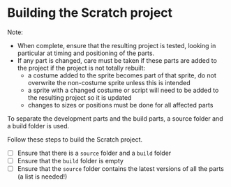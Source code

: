 # Building the Scratch project

Note:
* When complete, ensure that the resulting project is tested, looking in particular at timing and positioning of the parts.
* If any part is changed, care must be taken if these parts are added to the project if the project is not totally rebuilt:
  * a costume added to the sprite becomes part of that sprite, do not overwrite the non-costume sprite unless this is intended
  * a sprite with a changed costume or script will need to be added to the resulting project so it is updated
  * changes to sizes or positions must be done for all affected parts

To separate the development parts and the build parts, a source folder and a build folder is used.

Follow these steps to build the Scratch project.

- [ ] Ensure that there is a `source` folder and a `build` folder
- [ ] Ensure that the `build` folder is empty
- [ ] Ensure that the `source` folder contains the latest versions of all the parts (a list is needed!)
